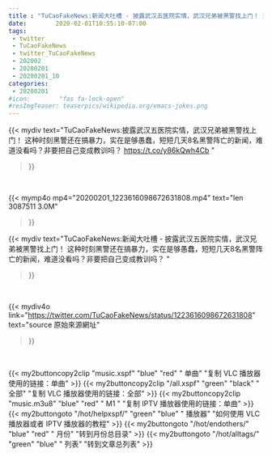 ```yaml
---
title : "TuCaoFakeNews:新闻大吐槽 - 披露武汉五医院实情，武汉兄弟被黑警找上门！ 这种时刻黑警还在搞暴力，实在是够愚蠢，短短几天8名黑警阵亡的新闻，难道没看吗？非要把自己变成教训吗？ "
date:        2020-02-01T10:55:10-07:00
tags:
 - twitter
 - TuCaoFakeNews
 - twitter_TuCaoFakeNews
 - 202002
 - 20200201
 - 20200201_10
categories:
 - 20200201
#icon:        "fas fa-lock-open"
#resImgTeaser: teaserpics/wikipedia.org/emacs-jokes.png
---
```


{{< mydiv text="TuCaoFakeNews:披露武汉五医院实情，武汉兄弟被黑警找上门！ 这种时刻黑警还在搞暴力，实在是够愚蠢，短短几天8名黑警阵亡的新闻，难道没看吗？非要把自己变成教训吗？  https://t.co/y86kQwh4Cb "
>}}
<br>


{{< mymp4o mp4="20200201_1223616098672631808.mp4"
text="len 3087511    3.0M"
>}}


{{< mydiv text="TuCaoFakeNews:新闻大吐槽 - 披露武汉五医院实情，武汉兄弟被黑警找上门！ 这种时刻黑警还在搞暴力，实在是够愚蠢，短短几天8名黑警阵亡的新闻，难道没看吗？非要把自己变成教训吗？ "
>}}
<br>

{{< mydiv4o link="https://twitter.com/TuCaoFakeNews/status/1223616098672631808"
text="source 原始來源網址"
>}}


<br>



{{< my2buttoncopy2clip "music.xspf"        "blue"   "red"    " 单曲"  "复制 VLC 播放器使用的链接：单曲" >}} {{< my2buttoncopy2clip "/all.xspf"         "green"  "black"  " 全部"  "复制 VLC 播放器使用的链接：全部" >}} {{< my2buttoncopy2clip "music.m3u8"        "blue"   "red"    " M1 "    "复制 IPTV 播放器使用的链接：单曲" >}} {{< my2buttongoto      "/hot/helpxspf/"    "green"  "blue"   " 播放器" "如何使用 VLC 播放器或者 IPTV 播放器的教程" >}} {{< my2buttongoto      "/hot/endothers/"   "blue"   "red"    " 月份"   "转到月份总目录" >}} {{< my2buttongoto      "/hot/alltags/"     "green"  "blue"   " 列表"   "转到文章总列表" >}} 
